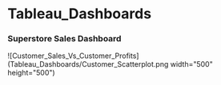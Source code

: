 # Tableau_Dashboards
### Superstore Sales Dashboard
![Customer_Sales_Vs_Customer_Profits](Tableau_Dashboards/Customer_Scatterplot.png width="500" height="500")
